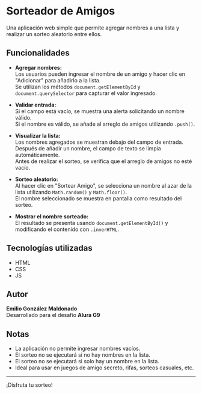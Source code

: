 # Sorteador de Amigos

Una aplicación web simple que permite agregar nombres a una lista y realizar un sorteo aleatorio entre ellos.

## Funcionalidades

- **Agregar nombres:**  
  Los usuarios pueden ingresar el nombre de un amigo y hacer clic en "Adicionar" para añadirlo a la lista.  
  Se utilizan los métodos `document.getElementById` y `document.querySelector` para capturar el valor ingresado.

- **Validar entrada:**  
  Si el campo está vacío, se muestra una alerta solicitando un nombre válido.  
  Si el nombre es válido, se añade al arreglo de amigos utilizando `.push()`.

- **Visualizar la lista:**  
  Los nombres agregados se muestran debajo del campo de entrada.  
  Después de añadir un nombre, el campo de texto se limpia automáticamente.  
  Antes de realizar el sorteo, se verifica que el arreglo de amigos no esté vacío.

- **Sorteo aleatorio:**  
  Al hacer clic en "Sortear Amigo", se selecciona un nombre al azar de la lista utilizando `Math.random()` y `Math.floor()`.  
  El nombre seleccionado se muestra en pantalla como resultado del sorteo.

- **Mostrar el nombre sorteado:**  
  El resultado se presenta usando `document.getElementById()` y modificando el contenido con `.innerHTML`.

## Tecnologías utilizadas

- HTML
- CSS
- JS

## Autor

**Emilio González Maldonado**  
Desarrollado para el desafío **Alura G9**

## Notas

- La aplicación no permite ingresar nombres vacíos.
- El sorteo no se ejecutará si no hay nombres en la lista.
- El sorteo no se ejecutará si solo hay un nombre en la lista.
- Ideal para usar en juegos de amigo secreto, rifas, sorteos casuales, etc.

---

¡Disfruta tu sorteo!